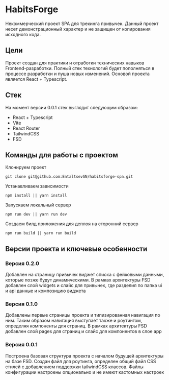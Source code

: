 # HabitsForge
Некоммерческий проект SPA для трекинга привычек. Данный проект несет демонстрационный характер и не защищен от копирования исходного кода.

## Цели
Проект создан для практики и отработки технических навыков Frontend-разработки. Полный стек технологий будет пополняться в процессе разработки и пуша новых изменений. Основой проекта является React + Typescript.

## Стек
На момент версии 0.0.1 стек выглядит следующим образом:

 - React + Typescript
 - Vite
 - React Router
 - TailwindCSS
 - FSD

## Команды для работы с проектом
Клонируем проект

    git clone git@github.com:EntaltsevSN/habitsforge-spa.git
Устанавливаем зависимости

    npm install || yarn install

Запускаем локальный сервер

    npm run dev || yarn run dev

Создаем билд приложения для деплоя на сторонний сервер

    npm run build || yarn run build

## Версии проекта и ключевые особенности

### Версия 0.2.0
Добавлен на страницу привычек виджет списка с фейковыми данными, которые позже будут динамическими. В рамках архитектуры FSD добавлен слой widgets и слайс для привычек, где разделил по папка ui и api данные и композицию виджета

### Версия 0.1.0
Добавлены первые страницы проекта и типизированная навигация по ним. Таким образом навигация выступает также и роутингом, определяя компоненты для страниц. В рамках архитектуры FSD добавлен слой pages для страниц и слайс для компонентов в слое app

### Версия 0.0.1
Построена базовая структура проекта с началом будущей архитектуры на базе FSD. Создан файл для роутинга, определен общий файл CSS стилей с добавлением поддержки tailwindCSS классов. 	Файлы конфигурации настроены опционально и не имеют кастомных настроек